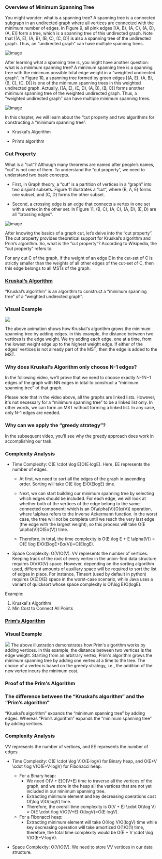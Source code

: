 ### Overview of Minimum Spanning Tree


You might wonder: what is a spanning tree? A spanning tree is a connected subgraph in an undirected graph where all vertices are connected with the minimum number of edges. In Figure 9, all pink edges [(A, B), (A, C), (A, D), (A, E)] form a tree, which is a spanning tree of this undirected graph. Note that [(A, E), (A, B), (B, C), (C, D)] is also a spanning tree of the undirected graph. Thus, an “undirected graph” can have multiple spanning trees.

![image](https://user-images.githubusercontent.com/5952279/153630693-b3681f84-03bc-4dd8-985b-b9aa82bd1eb2.png)

After learning what a spanning tree is, you might have another question: what is a minimum spanning tree? A minimum spanning tree is a spanning tree with the minimum possible total edge weight in a “weighted undirected graph”. In Figure 10, a spanning tree formed by green edges [(A, E), (A, B), (B, C), (C, D)] is one of the minimum spanning trees in this weighted undirected graph. Actually, [(A, E), (E, D), (A, B), (B, C)] forms another minimum spanning tree of the weighted undirected graph. Thus, a “weighted undirected graph” can have multiple minimum spanning trees.

![image](https://user-images.githubusercontent.com/5952279/153630805-f943a646-95de-415d-bb29-4c357e6fea8d.png)

In this chapter, we will learn about the “cut property and two algorithms for constructing a “minimum spanning tree”:

- Kruskal’s Algorithm

- Prim’s algorithm

### [Cut Property](https://leetcode.com/explore/learn/card/graph/621/algorithms-to-construct-minimum-spanning-tree/3855/)


What is a “cut”? Although many theorems are named after people’s names, “cut” is not one of them. To understand the “cut property”, we need to understand two basic concepts.

- First, in Graph theory, a “cut” is a partition of vertices in a “graph” into two disjoint subsets. Figure 11 illustrates a “cut”, where (B, A, E) forms one subset, and (C, D) forms the other subset.

- Second, a crossing edge is an edge that connects a vertex in one set with a vertex in the other set. In Figure 11, (B, C), (A, C), (A, D), (E, D) are all “crossing edges”.

![image](https://user-images.githubusercontent.com/5952279/153631255-e8312e50-2e00-45b7-b797-c01248c26828.png)

After knowing the basics of a graph cut, let’s delve into the “cut property”. The cut property provides theoretical support for Kruskal’s algorithm and Prim’s algorithm. So, what is the “cut property”? According to Wikipedia, the “cut property” refers to:

For any cut C of the graph, if the weight of an edge E in the cut-set of C is strictly smaller than the weights of all other edges of the cut-set of C, then this edge belongs to all MSTs of the graph.

### [Kruskal’s Algorithm](https://leetcode.com/explore/learn/card/graph/621/algorithms-to-construct-minimum-spanning-tree/3856/)


“Kruskal’s algorithm” is an algorithm to construct a “minimum spanning tree” of a “weighted undirected graph”.

### Visual Example
![](https://leetcode.com/explore/learn/card/Figures/Graph_Explore/KruskalDemo.gif)

The above animation shows how Kruskal's algorithm grows the minimum spanning tree by adding edges. In this example, the distance between two vertices is the edge weight. We try adding each edge, one at a time, from the lowest weight edge up to the highest weight edge. If either of the edges' vertices is not already part of the MST, then the edge is added to the MST.

### Why does Kruskal’s Algorithm only choose N-1 edges?
In the following video, we'll prove that we need to choose exactly N-1N−1 edges of the graph with NN edges in total to construct a “minimum spanning tree” of that graph.

Please note that in the video above, all the graphs are linked lists. However, it's not necessary for a “minimum spanning tree” to be a linked list only. In other words, we can form an MST without forming a linked list. In any case, only N-1 edges are needed.

### Why can we apply the “greedy strategy”?
In the subsequent video, you'll see why the greedy approach does work in accomplishing our task.

### Complexity Analysis
- Time Complexity: O(E \cdot \log E)O(E⋅logE). Here, EE represents the number of edges.

    - At first, we need to sort all the edges of the graph in ascending order. Sorting will take O(E \log E)O(ElogE) time.

    - Next, we can start building our minimum spanning tree by selecting which edges should be included. For each edge, we will look at whether both of the vertices of the edge belong to the same connected component; which is an O(\alpha(V))O(α(V)) operation, where \alphaα refers to the Inverse Ackermann function. In the worst case, the tree will not be complete until we reach the very last edge (the edge with the largest weight), so this process will take O(E \alpha(V))O(Eα(V)) time.
    
    - Therefore, in total, the time complexity is O(E \log E + E \alpha(V)) = O(E \log E)O(ElogE+Eα(V))=O(ElogE).

- Space Complexity: O(V)O(V). VV represents the number of vertices. Keeping track of the root of every vertex in the union-find data structure requires O(V)O(V) space. However, depending on the sorting algorithm used, different amounts of auxiliary space will be required to sort the list of edges in place. For instance, Timsort (used by default in python) requires O(E)O(E) space in the worst-case scenario, while Java uses a variant of quicksort whose space complexity is O(\log E)O(logE).


Example:
1. Kruskal's Algorithm
2.   Min Cost to Connect All Points

### [Prim’s Algorithm](https://leetcode.com/explore/learn/card/graph/621/algorithms-to-construct-minimum-spanning-tree/3859/)

### Visual Example
![](https://leetcode.com/explore/learn/card/Figures/Graph_Explore/PrimAlgDemo.gif)
The above illustration demonstrates how Prim's algorithm works by adding vertices. In this example, the distance between two vertices is the edge weight. Starting from an arbitrary vertex, Prim's algorithm grows the minimum spanning tree by adding one vertex at a time to the tree. The choice of a vertex is based on the greedy strategy, i.e., the addition of the new vertex incurs the minimum cost.

### Proof of the Prim's Algorithm

### The difference between the “Kruskal’s algorithm” and the “Prim’s algorithm”
“Kruskal’s algorithm” expands the “minimum spanning tree” by adding edges. Whereas “Prim’s algorithm” expands the “minimum spanning tree” by adding vertices.

### Complexity Analysis
VV represents the number of vertices, and EE represents the number of edges.

- Time Complexity: O(E \cdot \log V)O(E⋅logV) for Binary heap, and O(E+V \cdot \log V)O(E+V⋅logV) for Fibonacci heap.

    - For a Binary heap:
        - We need O(V + E)O(V+E) time to traverse all the vertices of the graph, and we store in the heap all the vertices that are not yet included in our minimum spanning tree.
        - Extracting minimum element and key decreasing operations cost O(\log V)O(logV) time.
        - Therefore, the overall time complexity is O(V + E) \cdot O(\log V) = O(E \cdot \log V)O(V+E)⋅O(logV)=O(E⋅logV).
    - For a Fibonacci heap:
        - Extracting minimum element will take O(\log V)O(logV) time while key decreasing operation will take amortized O(1)O(1) time, therefore, the total time complexity would be O(E + V \cdot \log V)O(E+V⋅logV).

- Space Complexity: O(V)O(V). We need to store VV vertices in our data structure.





